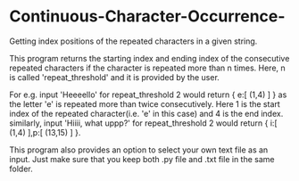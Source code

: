 # Continuous-Character-Occurrence-
Getting index positions of the repeated characters in a given string.

This program returns the starting index and ending index of the 
consecutive repeated characters if the character is repeated more than n times.
Here, n is called 'repeat_threshold' and it is provided by the user.

For e.g. input 'Heeeello' for repeat_threshold 2 would return { e:[ (1,4) ] } 
as the letter 'e' is repeated more than twice consecutively. Here 1 is 
the start index of the repeated character(i.e. 'e' in this case) and 
4 is the end index. 
similarly, input 'Hiiii, what uppp?' for repeat_threshold 2 would 
return { i:[ (1,4) ],p:[ (13,15) ] }.

This program also provides an option to select your own text file as an
input. Just make sure that you keep both .py file and .txt file in the same 
folder.
